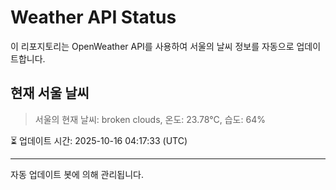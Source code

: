 
# Weather API Status

이 리포지토리는 OpenWeather API를 사용하여 서울의 날씨 정보를 자동으로 업데이트합니다.

## 현재 서울 날씨
> 서울의 현재 날씨: broken clouds, 온도: 23.78°C, 습도: 64%

⏳ 업데이트 시간: 2025-10-16 04:17:33 (UTC)

---
자동 업데이트 봇에 의해 관리됩니다.
